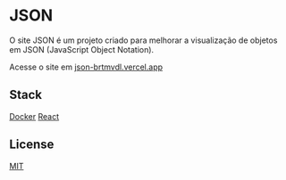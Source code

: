# JSON

O site JSON é um projeto criado para melhorar a visualização de objetos em JSON (JavaScript Object Notation).

Acesse o site  em [json-brtmvdl.vercel.app](https://json-brtmvdl.vercel.app/)

## Stack

[Docker](https://www.docker.com/)
[React](https://reactjs.org/)

## License

[MIT](./LICENSE)
